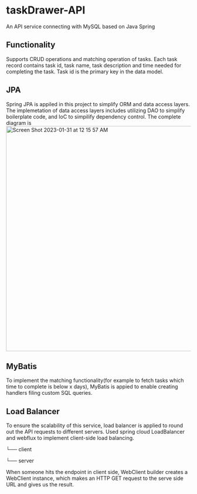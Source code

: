 # taskDrawer-API
An API service connecting with MySQL based on Java Spring

## Functionality
Supports CRUD operations and matching operation of tasks. Each task record contains task id, task name, task description and time needed for completing the task.
Task id is the primary key in the data model.

## JPA 
Spring JPA is appiled in this project to simplify ORM and data access layers. The implemetation of data access layers includes utilizing DAO to simplify boilerplate code, and IoC to simpilify dependency control.
The complete diagram is 
<img width="614" alt="Screen Shot 2023-01-31 at 12 15 57 AM" src="https://user-images.githubusercontent.com/65391883/215681428-ddaeb9a1-4153-455a-bc0b-52ea89f9351a.png">

## MyBatis
To implement the matching functionality(for example to fetch tasks which time to complete is below x days), MyBatis is appied to enable creating handlers filing custom SQL queries. 

## Load Balancer
To ensure the scalability of this service, load balancer is applied to round out the API requests to different servers. Used spring cloud LoadBalancer and webflux to implement client-side load balancing.

└── client

└── server

When someone hits the endpoint in client side, WebClient builder creates a WebClient instance, which makes an HTTP GET request to the serve side URL and gives us the result.
